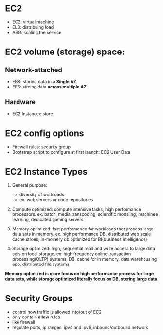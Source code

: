 # EC2
- EC2: virtual machine
- ELB: distribuing load
- ASG: scaling the service

# EC2 volume (storage) space:
## Network-attached
- EBS: storing data in a **Single AZ**
- EFS: stroing data **across multiple AZ**
## Hardware
- EC2 Instancee store

# EC2 config options
- Firewall rules: security group
- Bootstrap script to configure at first launch: EC2 User Data

# EC2 Instance Types
1. General purpose:
   - diversity of workloads
   - ex. web servers or code repositories
2. Compute optimized: compute intensive tasks, high performance processors. ex. batch, media transcoding, scientific modeling, machinee learning, dedicated gaming servers

3. Memory optimized: fast performance for workloads that process large data sets in memory. ex. high performance DB, distributed web scale cache stroes, in-momery db optimized for BI(business intelligence)
4. Storage optimized: high, sequential read and write access to large data sets on local storage. ex. high frequency online transaction processing(OLTP) systems, DB, cache for in memory, data warehousing app, distributed file systems.

 **Memory optimized is more focus on high performance process for large data sets, while storage optimized literally focus on DB, storing large data**

# Security Groups
- control how traffic is allowed into/out of EC2
- only contain **allow** rules
- like firewall
- regulate ports, ip ranges: ipv4 and ipv6, inbound/outbound network


